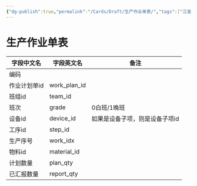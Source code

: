 ```yaml
---
{"dg-publish":true,"permalink":"/Cards/Draft/生产作业单表/","tags":["江淮毅昌/蝶创I-MES/MES"]}
---
```



# 生产作业单表

| **字段中文名** | **字段英文名**    | **备注**           |
| --------- | ------------ | ---------------- |
| 编码        |              |                  |
| 作业计划单id   | work_plan_id |                  |
| 班组id      | team_id      |                  |
| 班次        | grade        | 0白班/1晚班          |
| 设备id      | device_id    | 如果是设备子项，则是设备子项id |
| 工序id      | step_id      |                  |
| 生产序号      | work_idx     |                  |
| 物料id      | material_id  |                  |
| 计划数量      | plan_qty     |                  |
| 已汇报数量     | report_qty   |                  |
